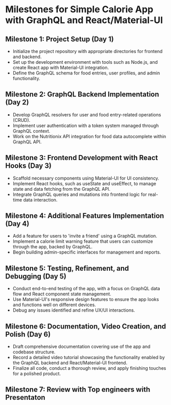 # Milestones for Simple Calorie App with GraphQL and React/Material-UI

## Milestone 1: Project Setup (Day 1)
- Initialize the project repository with appropriate directories for frontend and backend.
- Set up the development environment with tools such as Node.js, and create React app with Material-UI integration.
- Define the GraphQL schema for food entries, user profiles, and admin functionality.

## Milestone 2: GraphQL Backend Implementation (Day 2)
- Develop GraphQL resolvers for user and food entry-related operations (CRUD).
- Implement user authentication with a token system managed through GraphQL context.
- Work on the Nutritionix API integration for food data autocomplete within GraphQL API.

## Milestone 3: Frontend Development with React Hooks (Day 3)
- Scaffold necessary components using Material-UI for UI consistency.
- Implement React hooks, such as useState and useEffect, to manage state and data fetching from the GraphQL API.
- Integrate GraphQL queries and mutations into frontend logic for real-time data interaction.

## Milestone 4: Additional Features Implementation (Day 4)
- Add a feature for users to 'invite a friend' using a GraphQL mutation.
- Implement a calorie limit warning feature that users can customize through the app, backed by GraphQL.
- Begin building admin-specific interfaces for management and reports.

## Milestone 5: Testing, Refinement, and Debugging (Day 5)
- Conduct end-to-end testing of the app, with a focus on GraphQL data flow and React component state management.
- Use Material-UI's responsive design features to ensure the app looks and functions well on different devices.
- Debug any issues identified and refine UX/UI interactions.

## Milestone 6: Documentation, Video Creation, and Polish (Day 6)
- Draft comprehensive documentation covering use of the app and codebase structure.
- Record a detailed video tutorial showcasing the functionality enabled by the GraphQL backend and React/Material-UI frontend.
- Finalize all code, conduct a thorough review, and apply finishing touches for a polished product.
## Milestone 7: Review with Top engineers with Presentaton
